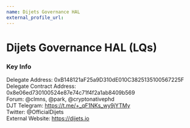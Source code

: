 ```yaml
---
name: Dijets Governance HAL
external_profile_url:
---
```


# Dijets Governance HAL (LQs)

### Key Info

Delegate Address: 0xB148121aF25a9D310dE010C3825135100567225F 
Delegate Contract Address: 0x8e06ed730100524e87e74c71f4f2a1ab8409b569  
Forum: @clmns, @park, @cryptonativephd  
DJT Telegram: https://t.me/+_qF1NKs_wy9jYTMy  
Twitter: @OfficialDijets  
External Website: https://dijets.io  
